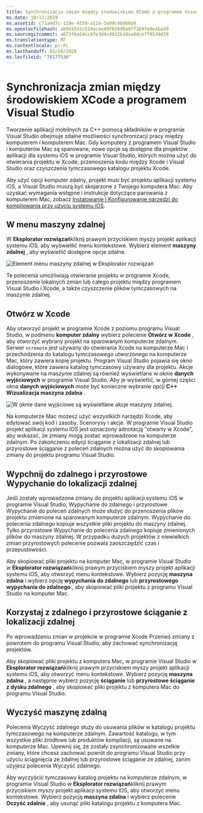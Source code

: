 ```yaml
---
title: Synchronizacja zmian między środowiskiem XCode a programem Visual Studio
ms.date: 10/17/2019
ms.assetid: c71a4d7c-120e-4559-a114-3a99c4b860a9
ms.openlocfilehash: ab941551c519acee49f658d8a8ff1b9fe0e4ba49
ms.sourcegitcommit: a673f6a54cc97e3d4cd032b10aa8dce7f0539d39
ms.translationtype: MT
ms.contentlocale: pl-PL
ms.lasthandoff: 02/28/2020
ms.locfileid: "78177536"
---
```

# <a name="sync-changes-between-xcode-and-visual-studio"></a>Synchronizacja zmian między środowiskiem XCode a programem Visual Studio

Tworzenie aplikacji mobilnych za C++ pomocą składników w programie Visual Studio obejmuje zdalne możliwości synchronizacji pracy między komputerem i komputerem Mac. Gdy komputery z programem Visual Studio i komputerów Mac są sparowane, nowe opcje są dostępne dla projektów aplikacji dla systemu iOS w programie Visual Studio, których można użyć do otwierania projektu w Xcode, przenoszenia kodu między Xcode i Visual Studio oraz czyszczenia tymczasowego katalogu projektu Xcode.

Aby użyć opcji komputer zdalny, projekt musi być projektu aplikacji systemu iOS, a Visual Studio muszą być skojarzone z Twojego komputera Mac. Aby uzyskać wymagania wstępne i instrukcje dotyczące parowania z komputerem Mac, zobacz [Instalowanie i Konfigurowanie narzędzi do kompilowania przy użyciu systemu iOS](../cross-platform/install-and-configure-tools-to-build-using-ios.md).

## <a name="the-remote-machine-menu"></a>W menu maszyny zdalnej

W **Eksplorator rozwiązań**kliknij prawym przyciskiem myszy projekt aplikacji systemu iOS, aby wyświetlić menu kontekstowe. Wybierz element **maszyny zdalnej** , aby wyświetlić dostępne opcje zdalne.

![Element menu maszyny zdalnej w Eksplorator rozwiązań](../cross-platform/media/cppmdd-u2-remotemachine-menu.jpg "Element menu maszyny zdalnej w Eksplorator rozwiązań")

Te polecenia umożliwiają otwieranie projektu w programie Xcode, przenoszenie lokalnych zmian lub całego projektu między programem Visual Studio i Xcode, a także czyszczenie plików tymczasowych na maszynie zdalnej.

## <a name="open-in-xcode"></a>Otwórz w Xcode

Aby otworzyć projekt w programie Xcode z poziomu programu Visual Studio, w podmenu **komputer zdalny** wybierz polecenie **Otwórz w Xcode** , aby otworzyć wybrany projekt na sparowanym komputerze zdalnym. Serwer `vcremote` jest używany do otwierania Xcode na komputerze Mac i przechodzenia do katalogu tymczasowego utworzonego na komputerze Mac, który zawiera kopię projektu. Program Visual Studio pojawia się okno dialogowe, które zawiera katalog tymczasowy używany dla projektu. Akcje wykonywane na maszynie zdalnej są również wyświetlane w oknie **danych wyjściowych** w programie Visual Studio. Aby je wyświetlić, w górnej części okna **danych wyjściowych** może być konieczne wybranie opcji  **C++ Wizualizacja maszyna zdalna** .

![W oknie dane wyjściowe są wyświetlane akcje maszyny zdalnej.](../cross-platform/media/cppmdd-u2-remotemachine-output.png "W oknie dane wyjściowe są wyświetlane akcje maszyny zdalnej")

Na komputerze Mac możesz użyć wszystkich narzędzi Xcode, aby edytować swój kod i zasoby, Scenorysy i akcje. W programie Visual Studio projekt aplikacji systemu iOS jest oznaczony adnotacją "otwarty w Xcode", aby wskazać, że zmiany mogą zostać wprowadzone na komputerze zdalnym. Po zakończeniu edycji ściąganie z lokalizacji zdalnej lub przyrostowe ściąganie z poleceń zdalnych można użyć do skopiowania zmiany do projektu programu Visual Studio.

## <a name="push-to-remote-and-incremental-push-to-remote"></a>Wypchnij do zdalnego i przyrostowe Wypychanie do lokalizacji zdalnej

Jeśli zostały wprowadzone zmiany do projektu aplikacji systemu iOS w programie Visual Studio, Wypychanie do zdalnego i przyrostowe Wypychanie do poleceń zdalnych może służyć do przenoszenia plików projektu zmienione na sparowanym komputerze zdalnym. Wypychanie do polecenia zdalnego kopiuje wszystkie pliki projektu do maszyny zdalnej. Tylko przyrostowe Wypychanie do polecenia zdalnego kopiuje zmienionych plików do maszyny zdalnej. W przypadku dużych projektów z niewielkich zmian przyrostowych polecenie pozwala zaoszczędzić czas i przepustowości.

Aby skopiować pliki projektu na komputer Mac, w programie Visual Studio w **Eksplorator rozwiązań**kliknij prawym przyciskiem myszy projekt aplikacji systemu iOS, aby otworzyć menu kontekstowe. Wybierz pozycję **maszyna zdalna** i wybierz opcję **wypychania do zdalnego** lub **przyrostowego wypychania do zdalnego** , aby skopiować pliki projektu z programu Visual Studio na komputer Mac.

## <a name="pull-from-remote-and-incremental-pull-from-remote"></a>Korzystaj z zdalnego i przyrostowe ściąganie z lokalizacji zdalnej

Po wprowadzeniu zmian w projekcie w programie Xcode Przenieś zmiany z powrotem do programu Visual Studio, aby zachować synchronizację projektów.

Aby skopiować pliki projektu z komputera Mac, w programie Visual Studio w **Eksplorator rozwiązań**kliknij prawym przyciskiem myszy projekt aplikacji systemu iOS, aby otworzyć menu kontekstowe. Wybierz pozycję **maszyna zdalna** , a następnie wybierz pozycję **ściąganie** lub **przyrostowe ściąganie z dysku zdalnego** , aby skopiować pliki projektu z komputera Mac do programu Visual Studio.

## <a name="clean-remote"></a>Wyczyść maszynę zdalną

Polecenia Wyczyść zdalnego służy do usuwania plików w katalogu projektu tymczasowego na komputerze zdalnym. Zawartość katalogu, w tym wszystkie pliki źródłowe lub produktów kompilacji, są usuwane na komputerze Mac. Upewnij się, że zostały zsynchronizowane wszelkie zmiany, które chcesz zachować powrót do programu Visual Studio przy użyciu ściągnięcia ze zdalnej lub przyrostowe ściąganie ze zdalnej, zanim użyjesz polecenia Wyczyść zdalnego.

Aby wyczyścić tymczasowy katalog projektu na komputerze zdalnym, w programie Visual Studio w **Eksplorator rozwiązań**kliknij prawym przyciskiem myszy projekt aplikacji systemu iOS, aby otworzyć menu kontekstowe. Wybierz pozycję **maszyna zdalna** i wybierz polecenie **Oczyść zdalnie** , aby usunąć pliki katalogu projektu z komputera Mac.
